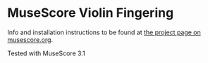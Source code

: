# MuseScore Violin Fingering
Info and installation instructions to be found at [the project page on musescore.org](https://musescore.org/project/violinfingering).

Tested with MuseScore 3.1
